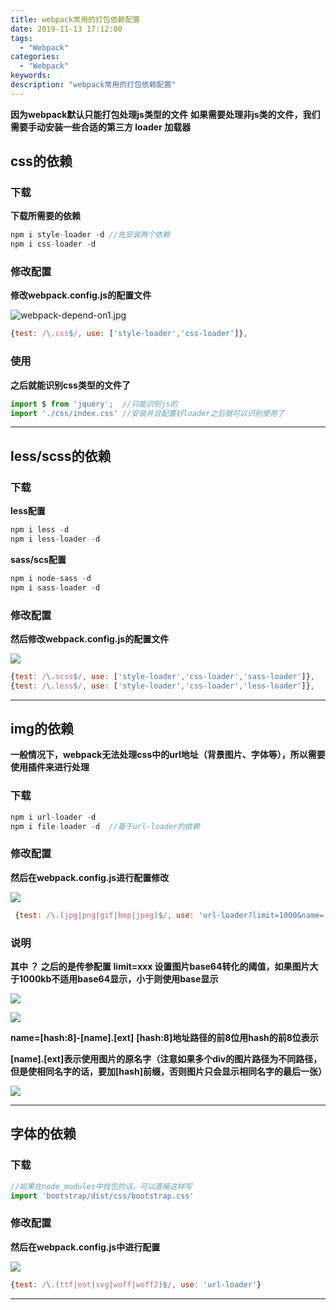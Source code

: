```yaml
---
title: webpack常用的打包依赖配置
date: 2019-11-13 17:12:00
tags:
  - "Webpack"
categories:
  - "Webpack"
keywords:
description: "webpack常用的打包依赖配置"
---
```


**因为webpack默认只能打包处理js类型的文件**
**如果需要处理非js类的文件，我们需要手动安装一些合适的第三方 loader 加载器**

## css的依赖

### 下载

**下载所需要的依赖**
``` js
npm i style-loader -d //先安装两个依赖
npm i css-loader -d
```
### 修改配置

**修改webpack.config.js的配置文件**

![webpack-depend-on1.jpg](https://i.loli.net/2019/11/15/Y1tQWTX4RaA8eLG.jpg)

``` js
{test: /\.css$/, use: ['style-loader','css-loader']},
```

### 使用

**之后就能识别css类型的文件了**

``` js
import $ from 'jquery';  //只能识别js的
import './css/index.css' //安装并且配置好loader之后就可以识别使用了
```

---

## less/scss的依赖

### 下载

**less配置**
``` js
npm i less -d
npm i less-loader -d
```

**sass/scs配置**
``` js
npm i node-sass -d
npm i sass-loader -d
```

### 修改配置

**然后修改webpack.config.js的配置文件**


![](https://wx4.sinaimg.cn/large/ed984376ly1g8wjbzu8pxj20yp0i474u.jpg)

``` js
{test: /\.scss$/, use: ['style-loader','css-loader','sass-loader']},
{test: /\.less$/, use: ['style-loader','css-loader','less-loader']},
```

---

## img的依赖

**一般情况下，webpack无法处理css中的url地址（背景图片、字体等），所以需要使用插件来进行处理**

### 下载

``` js
npm i url-loader -d
npm i file-loader -d  //基于url-loader的依赖
```

### 修改配置

**然后在webpack.config.js进行配置修改**

![](https://wx2.sinaimg.cn/large/ed984376ly1g8wjh12bnoj212m0gft9d.jpg)

``` js
 {test: /\.(jpg|png|gif|bmp|jpeg)$/, use: 'url-loader?limit=1000&name=[hash:8]-[name].[ext]'},
```

### 说明

**其中 ？ 之后的是传参配置**
**limit=xxx 设置图片base64转化的阈值，如果图片大于1000kb不适用base64显示，小于则使用base显示**

![](https://wx4.sinaimg.cn/large/ed984376ly1g8xbe6ccaaj209g021q2q.jpg)


![](https://wx3.sinaimg.cn/large/ed984376ly1g8xbeakdicj20j002eglh.jpg)


**name=[hash:8]-[name].[ext]**
**[hash:8]地址路径的前8位用hash的前8位表示**

**[name].[ext]表示使用图片的原名字（注意如果多个div的图片路径为不同路径，但是使相同名字的话，要加[hash]前缀，否则图片只会显示相同名字的最后一张）**

![](https://wx1.sinaimg.cn/large/ed984376ly1g8xbef1og5j20ix06gwee.jpg)

---

## 字体的依赖

### 下载
``` js
//如果在node_modules中找包的话，可以直接这样写
import 'bootstrap/dist/css/bootstrap.css'
```

### 修改配置
**然后在webpack.config.js中进行配置**

![](https://wx2.sinaimg.cn/large/ed984376ly1g8xblckiwtj212o0db74m.jpg)

``` js
{test: /\.(ttf|eot|svg|woff|woff2)$/, use: 'url-loader'}
```

---

